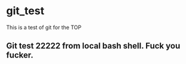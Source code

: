 # git_test
This is a test of git for the TOP

## Git test 22222 from local bash shell.  Fuck you fucker.